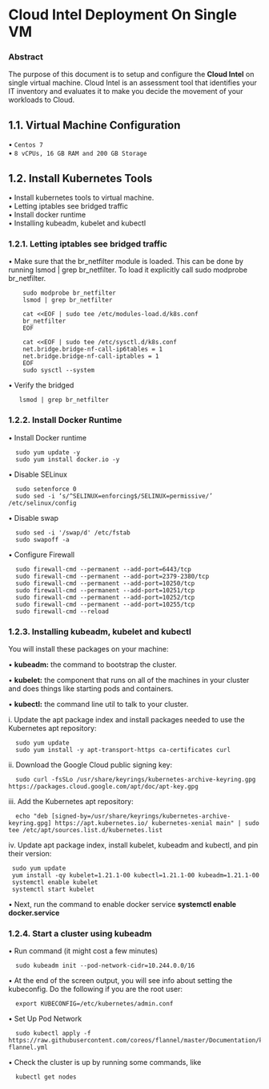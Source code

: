 # Cloud Intel Deployment On Single VM


### Abstract


The purpose of this document is to setup and configure the **Cloud Intel** on single virtual machine. Cloud Intel is an assessment tool that identifies your IT inventory and evaluates it to make you decide the movement of your workloads to Cloud. 

## 1.1. Virtual Machine Configuration


•      ` Centos 7 `                                                                                                                              
•      ` 8 vCPUs, 16 GB RAM and 200 GB Storage `                                                                

## 1.2. Install Kubernetes Tools 


•      Install kubernetes tools to virtual machine.                                                                                          
•      Letting iptables see bridged traffic                                                                                       
•      Install docker runtime                                                                                                        
•      Installing kubeadm, kubelet and kubectl                                                                                   


### 1.2.1. Letting iptables see bridged traffic

•  Make sure that the br_netfilter module is loaded. This can be done by running lsmod | grep br_netfilter. To load it explicitly call sudo modprobe br_netfilter.

        sudo modprobe br_netfilter
        lsmod | grep br_netfilter

        cat <<EOF | sudo tee /etc/modules-load.d/k8s.conf
        br_netfilter
        EOF

        cat <<EOF | sudo tee /etc/sysctl.d/k8s.conf
        net.bridge.bridge-nf-call-ip6tables = 1
        net.bridge.bridge-nf-call-iptables = 1
        EOF
        sudo sysctl --system
        
        
•  Verify the bridged

       lsmod | grep br_netfilter
       
### 1.2.2. Install Docker Runtime


•  Install Docker runtime 
      
      sudo yum update -y
      sudo yum install docker.io -y
  
• Disable SELinux  
  
      sudo setenforce 0
      sudo sed -i ‘s/^SELINUX=enforcing$/SELINUX=permissive/’ /etc/selinux/config
      
• Disable swap    
    
      sudo sed -i '/swap/d' /etc/fstab
      sudo swapoff -a
      
• Configure Firewall

      sudo firewall-cmd --permanent --add-port=6443/tcp
      sudo firewall-cmd --permanent --add-port=2379-2380/tcp
      sudo firewall-cmd --permanent --add-port=10250/tcp
      sudo firewall-cmd --permanent --add-port=10251/tcp
      sudo firewall-cmd --permanent --add-port=10252/tcp
      sudo firewall-cmd --permanent --add-port=10255/tcp
      sudo firewall-cmd --reload
      
### 1.2.3. Installing kubeadm, kubelet and kubectl


You will install these packages on your machine:

• **kubeadm:** the command to bootstrap the cluster.

• **kubelet:** the component that runs on all of the machines in your cluster and does things like starting pods and containers.

• **kubectl:** the command line util to talk to your cluster.


i. Update the apt package index and install packages needed to use the Kubernetes apt repository:
    
      sudo yum update
      sudo yum install -y apt-transport-https ca-certificates curl
      
ii. Download the Google Cloud public signing key:

      sudo curl -fsSLo /usr/share/keyrings/kubernetes-archive-keyring.gpg https://packages.cloud.google.com/apt/doc/apt-key.gpg
      
iii. Add the Kubernetes apt repository:

      echo "deb [signed-by=/usr/share/keyrings/kubernetes-archive-keyring.gpg] https://apt.kubernetes.io/ kubernetes-xenial main" | sudo tee /etc/apt/sources.list.d/kubernetes.list
      
iv. Update apt package index, install kubelet, kubeadm and kubectl, and pin their version:
   
     sudo yum update
     yum install -qy kubelet=1.21.1-00 kubectl=1.21.1-00 kubeadm=1.21.1-00
     systemctl enable kubelet
     systemctl start kubelet
     
• Next, run the command to enable docker service **systemctl enable docker.service**

### 1.2.4. Start a cluster using kubeadm


• Run command (it might cost a few minutes)

      sudo kubeadm init --pod-network-cidr=10.244.0.0/16
      
• At the end of the screen output, you will see info about setting the kubeconfig. Do the following if you are the root user:

      export KUBECONFIG=/etc/kubernetes/admin.conf
      
• Set Up Pod Network
   
      sudo kubectl apply -f https://raw.githubusercontent.com/coreos/flannel/master/Documentation/kube-flannel.yml

• Check the cluster is up by running some commands, like

      kubectl get nodes
      

 
 

